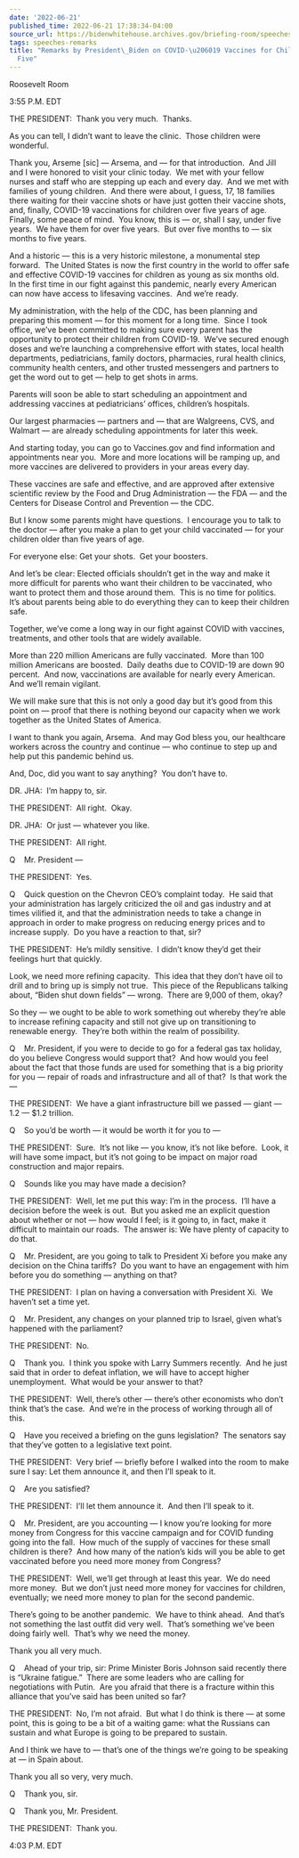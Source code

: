 ```yaml
---
date: '2022-06-21'
published_time: 2022-06-21 17:38:34-04:00
source_url: https://bidenwhitehouse.archives.gov/briefing-room/speeches-remarks/2022/06/21/remarks-by-president-biden-on-covid-19-vaccines-for-children-under-five/
tags: speeches-remarks
title: "Remarks by President\_Biden on COVID-\u206019 Vaccines for Children Under\_\
  Five"
---
```

 
Roosevelt Room

3:55 P.M. EDT

THE PRESIDENT:  Thank you very much.  Thanks.

As you can tell, I didn’t want to leave the clinic.  Those children were
wonderful.

Thank you, Arseme \[sic\] — Arsema, and — for that introduction.  And
Jill and I were honored to visit your clinic today.  We met with your
fellow nurses and staff who are stepping up each and every day.  And we
met with families of young children.  And there were about, I guess, 17,
18 families there waiting for their vaccine shots or have just gotten
their vaccine shots, and, finally, COVID-19 vaccinations for children
over five years of age.  Finally, some peace of mind.  You know, this is
— or, shall I say, under five years.  We have them for over five years. 
But over five months to — six months to five years.

And a historic — this is a very historic milestone, a monumental step
forward.  The United States is now the first country in the world to
offer safe and effective COVID-19 vaccines for children as young as six
months old.  In the first time in our fight against this pandemic,
nearly every American can now have access to lifesaving vaccines.  And
we’re ready.

My administration, with the help of the CDC, has been planning and
preparing this moment — for this moment for a long time.  Since I took
office, we’ve been committed to making sure every parent has the
opportunity to protect their children from COVID-19.  We’ve secured
enough doses and we’re launching a comprehensive effort with states,
local health departments, pediatricians, family doctors, pharmacies,
rural health clinics, community health centers, and other trusted
messengers and partners to get the word out to get — help to get shots
in arms.

Parents will soon be able to start scheduling an appointment and
addressing vaccines at pediatricians’ offices, children’s hospitals.

Our largest pharmacies — partners and — that are Walgreens, CVS, and
Walmart — are already scheduling appointments for later this week.

And starting today, you can go to Vaccines.gov and find information and
appointments near you.  More and more locations will be ramping up, and
more vaccines are delivered to providers in your areas every day. 

These vaccines are safe and effective, and are approved after extensive
scientific review by the Food and Drug Administration — the FDA — and
the Centers for Disease Control and Prevention — the CDC. 

But I know some parents might have questions.  I encourage you to talk
to the doctor — after you make a plan to get your child vaccinated — for
your children older than five years of age.

For everyone else: Get your shots.  Get your boosters. 

And let’s be clear: Elected officials shouldn’t get in the way and make
it more difficult for parents who want their children to be vaccinated,
who want to protect them and those around them.  This is no time for
politics.  It’s about parents being able to do everything they can to
keep their children safe.

Together, we’ve come a long way in our fight against COVID with
vaccines, treatments, and other tools that are widely available.

More than 220 million Americans are fully vaccinated.  More than 100
million Americans are boosted.  Daily deaths due to COVID-19 are down 90
percent.  And now, vaccinations are available for nearly every
American.  And we’ll remain vigilant. 

We will make sure that this is not only a good day but it’s good from
this point on — proof that there is nothing beyond our capacity when we
work together as the United States of America.

I want to thank you again, Arsema.  And may God bless you, our
healthcare workers across the country and continue — who continue to
step up and help put this pandemic behind us.

And, Doc, did you want to say anything?  You don’t have to.

DR. JHA:  I’m happy to, sir. 

THE PRESIDENT:  All right.  Okay.

DR. JHA:  Or just — whatever you like. 

THE PRESIDENT:  All right.

Q    Mr. President —

THE PRESIDENT:  Yes.

Q    Quick question on the Chevron CEO’s complaint today.  He said that
your administration has largely criticized the oil and gas industry and
at times vilified it, and that the administration needs to take a change
in approach in order to make progress on reducing energy prices and to
increase supply.  Do you have a reaction to that, sir?

THE PRESIDENT:  He’s mildly sensitive.  I didn’t know they’d get their
feelings hurt that quickly. 

Look, we need more refining capacity.  This idea that they don’t have
oil to drill and to bring up is simply not true.  This piece of the
Republicans talking about, “Biden shut down fields” — wrong.  There are
9,000 of them, okay?

So they — we ought to be able to work something out whereby they’re able
to increase refining capacity and still not give up on transitioning to
renewable energy.  They’re both within the realm of possibility.

Q    Mr. President, if you were to decide to go for a federal gas tax
holiday, do you believe Congress would support that?  And how would you
feel about the fact that those funds are used for something that is a
big priority for you — repair of roads and infrastructure and all of
that?  Is that work the —

THE PRESIDENT:  We have a giant infrastructure bill we passed — giant —
1.2 — $1.2 trillion.

Q    So you’d be worth — it would be worth it for you to —

THE PRESIDENT:  Sure.  It’s not like — you know, it’s not like before. 
Look, it will have some impact, but it’s not going to be impact on major
road construction and major repairs.

Q    Sounds like you may have made a decision?

THE PRESIDENT:  Well, let me put this way: I’m in the process.  I’ll
have a decision before the week is out.  But you asked me an explicit
question about whether or not — how would I feel; is it going to, in
fact, make it difficult to maintain our roads.  The answer is: We have
plenty of capacity to do that.

Q    Mr. President, are you going to talk to President Xi before you
make any decision on the China tariffs?  Do you want to have an
engagement with him before you do something — anything on that?

THE PRESIDENT:  I plan on having a conversation with President Xi.  We
haven’t set a time yet.

Q    Mr. President, any changes on your planned trip to Israel, given
what’s happened with the parliament?

THE PRESIDENT:  No.

Q    Thank you.  I think you spoke with Larry Summers recently.  And he
just said that in order to defeat inflation, we will have to accept
higher unemployment.  What would be your answer to that?

THE PRESIDENT:  Well, there’s other — there’s other economists who don’t
think that’s the case.  And we’re in the process of working through all
of this.

Q    Have you received a briefing on the guns legislation?  The senators
say that they’ve gotten to a legislative text point.

THE PRESIDENT:  Very brief — briefly before I walked into the room to
make sure I say: Let them announce it, and then I’ll speak to it.

Q    Are you satisfied?

THE PRESIDENT:  I’ll let them announce it.  And then I’ll speak to it.

Q    Mr. President, are you accounting — I know you’re looking for more
money from Congress for this vaccine campaign and for COVID funding
going into the fall.  How much of the supply of vaccines for these small
children is there?  And how many of the nation’s kids will you be able
to get vaccinated before you need more money from Congress?

THE PRESIDENT:  Well, we’ll get through at least this year.  We do need
more money.  But we don’t just need more money for vaccines for
children, eventually; we need more money to plan for the second
pandemic. 

There’s going to be another pandemic.  We have to think ahead.  And
that’s not something the last outfit did very well.  That’s something
we’ve been doing fairly well.  That’s why we need the money. 

Thank you all very much.

Q    Ahead of your trip, sir: Prime Minister Boris Johnson said recently
there is “Ukraine fatigue.”  There are some leaders who are calling for
negotiations with Putin.  Are you afraid that there is a fracture within
this alliance that you’ve said has been united so far?

THE PRESIDENT:  No, I’m not afraid.  But what I do think is there — at
some point, this is going to be a bit of a waiting game: what the
Russians can sustain and what Europe is going to be prepared to
sustain. 

And I think we have to — that’s one of the things we’re going to be
speaking at — in Spain about.

Thank you all so very, very much.

Q    Thank you, sir.

Q    Thank you, Mr. President.

THE PRESIDENT:  Thank you. 

4:03 P.M. EDT
